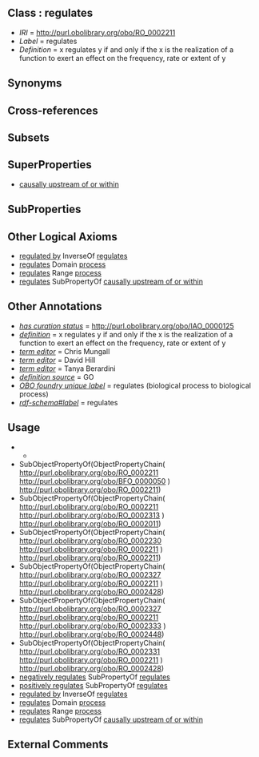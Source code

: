 
## Class : regulates

 * *IRI* = http://purl.obolibrary.org/obo/RO_0002211
 * *Label* = regulates
 * *Definition* = x regulates y if and only if the x is the realization of a function to exert an effect on the frequency, rate or extent of y

## Synonyms


## Cross-references


## Subsets


## SuperProperties

 * [causally upstream of or within](../../RO/18/RO_0002418.md)

## SubProperties


## Other Logical Axioms

 * [regulated by](../../RO/34/RO_0002334.md) InverseOf [regulates](../../RO/11/RO_0002211.md)
 * [regulates](../../RO/11/RO_0002211.md) Domain [process](../../BFO/15/BFO_0000015.md)
 * [regulates](../../RO/11/RO_0002211.md) Range [process](../../BFO/15/BFO_0000015.md)
 * [regulates](../../RO/11/RO_0002211.md) SubPropertyOf [causally upstream of or within](../../RO/18/RO_0002418.md)

## Other Annotations

 * *[has curation status](../../IAO/14/IAO_0000114.md)* = http://purl.obolibrary.org/obo/IAO_0000125
 * *[definition](../../IAO/15/IAO_0000115.md)* = x regulates y if and only if the x is the realization of a function to exert an effect on the frequency, rate or extent of y
 * *[term editor](../../IAO/17/IAO_0000117.md)* = Chris Mungall
 * *[term editor](../../IAO/17/IAO_0000117.md)* = David Hill
 * *[term editor](../../IAO/17/IAO_0000117.md)* = Tanya Berardini
 * *[definition source](../../IAO/19/IAO_0000119.md)* = GO
 * *[OBO foundry unique label](../../IAO/89/IAO_0000589.md)* = regulates (biological process to biological process)
 * *[rdf-schema#label](../../el/rdf-schema#label.md)* = regulates

## Usage

 * -
 * SubObjectPropertyOf(ObjectPropertyChain( <http://purl.obolibrary.org/obo/RO_0002211> <http://purl.obolibrary.org/obo/BFO_0000050> ) <http://purl.obolibrary.org/obo/RO_0002211>)
 * SubObjectPropertyOf(ObjectPropertyChain( <http://purl.obolibrary.org/obo/RO_0002211> <http://purl.obolibrary.org/obo/RO_0002313> ) <http://purl.obolibrary.org/obo/RO_0002011>)
 * SubObjectPropertyOf(ObjectPropertyChain( <http://purl.obolibrary.org/obo/RO_0002230> <http://purl.obolibrary.org/obo/RO_0002211> ) <http://purl.obolibrary.org/obo/RO_0002211>)
 * SubObjectPropertyOf(ObjectPropertyChain( <http://purl.obolibrary.org/obo/RO_0002327> <http://purl.obolibrary.org/obo/RO_0002211> ) <http://purl.obolibrary.org/obo/RO_0002428>)
 * SubObjectPropertyOf(ObjectPropertyChain( <http://purl.obolibrary.org/obo/RO_0002327> <http://purl.obolibrary.org/obo/RO_0002211> <http://purl.obolibrary.org/obo/RO_0002333> ) <http://purl.obolibrary.org/obo/RO_0002448>)
 * SubObjectPropertyOf(ObjectPropertyChain( <http://purl.obolibrary.org/obo/RO_0002331> <http://purl.obolibrary.org/obo/RO_0002211> ) <http://purl.obolibrary.org/obo/RO_0002428>)
 * [negatively regulates](../../RO/12/RO_0002212.md) SubPropertyOf [regulates](../../RO/11/RO_0002211.md)
 * [positively regulates](../../RO/13/RO_0002213.md) SubPropertyOf [regulates](../../RO/11/RO_0002211.md)
 * [regulated by](../../RO/34/RO_0002334.md) InverseOf [regulates](../../RO/11/RO_0002211.md)
 * [regulates](../../RO/11/RO_0002211.md) Domain [process](../../BFO/15/BFO_0000015.md)
 * [regulates](../../RO/11/RO_0002211.md) Range [process](../../BFO/15/BFO_0000015.md)
 * [regulates](../../RO/11/RO_0002211.md) SubPropertyOf [causally upstream of or within](../../RO/18/RO_0002418.md)

## External Comments

